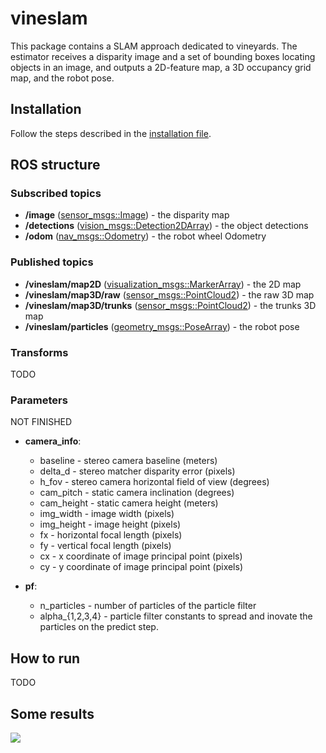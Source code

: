 # vineslam

This package contains a SLAM approach dedicated to vineyards.
The estimator receives a disparity image and a set of bounding boxes locating objects in
an image, and outputs a 2D-feature map, a 3D occupancy grid map, and the robot pose.

## Installation

Follow the steps described in the [installation file](installation.md).

## ROS structure

### Subscribed topics

* **/image** ([sensor_msgs::Image](http://docs.ros.org/api/sensor_msgs/html/msg/Image.html)) - the disparity map
* **/detections**
  ([vision_msgs::Detection2DArray](http://docs.ros.org/api/vision_msgs/html/msg/Detection2DArray.html)) - the object detections
* **/odom**
  ([nav_msgs::Odometry](http://docs.ros.org/melodic/api/nav_msgs/html/msg/Odometry.html)) - the robot wheel Odometry

### Published topics

* **/vineslam/map2D**
  ([visualization_msgs::MarkerArray](http://docs.ros.org/melodic/api/visualization_msgs/html/msg/MarkerArray.html)) - the 2D map
* **/vineslam/map3D/raw**
  ([sensor_msgs::PointCloud2](http://docs.ros.org/melodic/api/sensor_msgs/html/msg/PointCloud2.html)) - the raw 3D map
* **/vineslam/map3D/trunks**
  ([sensor_msgs::PointCloud2](http://docs.ros.org/melodic/api/sensor_msgs/html/msg/PointCloud2.html)) - the trunks 3D map
* **/vineslam/particles**
  ([geometry_msgs::PoseArray](http://docs.ros.org/melodic/api/geometry_msgs/html/msg/PoseArray.html)) - the robot pose

### Transforms

TODO

### Parameters

NOT FINISHED

* **camera_info**:
  * baseline - stereo camera baseline (meters)
  * delta_d - stereo matcher disparity error (pixels)
  * h_fov - stereo camera horizontal field of view (degrees)
  * cam_pitch - static camera inclination (degrees)
  * cam_height - static camera height (meters)
  * img_width - image width (pixels)
  * img_height - image height (pixels)
  * fx - horizontal focal length (pixels)
  * fy - vertical focal length (pixels)
  * cx - x coordinate of image principal point (pixels)
  * cy - y coordinate of image principal point (pixels)

* **pf**:
  * n_particles - number of particles of the particle filter
  * alpha_{1,2,3,4} - particle filter constants to spread and inovate the particles on the
    predict step.

## How to run

TODO

## Some results

![](./docs/res1.gif)
